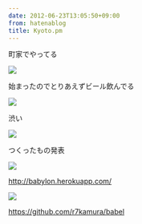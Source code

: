 ```yaml
---
date: 2012-06-23T13:05:50+09:00
from: hatenablog
title: Kyoto.pm
---
```


<p>町家でやってる</p><p><img src="http://dl.dropbox.com/u/5978869/image/20120623_130523.png"></p><p>始まったのでとりあえずビール飲んでる</p><p><img src="http://dl.dropbox.com/u/5978869/image/20120623_130440.png"></p><p>渋い</p><p><img src="http://dl.dropbox.com/u/5978869/image/20120623_144254.png"></p><p>つくったもの発表</p><p><img src="http://dl.dropbox.com/u/5978869/image/20120623_215107.png"></p><p><a href="http://babylon.herokuapp.com/">http://babylon.herokuapp.com/</a></p><p><img src="http://dl.dropbox.com/u/5978869/image/20120623_215245.png"></p><p><a href="https://github.com/r7kamura/babel">https://github.com/r7kamura/babel</a></p>

